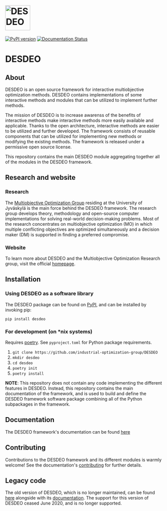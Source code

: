 # <img alt="DESDEO" src="https://github.com/industrial-optimization-group/DESDEO/blob/migrate-to-new/assets/desdeo_logo.png" height="80">

[![PyPI version](https://badge.fury.io/py/desdeo.svg)](https://badge.fury.io/py/desdeo)
[![Documentation Status](https://readthedocs.org/projects/desdeo/badge/?version=latest)](https://desdeo.readthedocs.io/en/latest/?badge=latest)

# DESDEO

## About

DESDEO is an open source framework for interactive multiobjective
optimization methods. DESDEO contains implementations of some interactive
methods and modules that can be utilized to implement further methods.

The mission of DESDEO is to increase awarenss of the benefits of interactive
methods make interactive methods more easily available and applicable. Thanks
to the open architecture, interactive methods are easier to be utilized and
further developed. The framework consists of reusable components that can be
utilized for implementing new methods or modifying the existing methods. The
framework is released under a permissive open source license.

This repository contains the main DESDEO module aggregating together all of
the modules in the DESDEO framework.

## Research and website

### Research

The [Multiobjective Optimization Group](http://www.mit.jyu.fi/optgroup/)
residing at the University of Jyväskylä is the main force behind the DESDEO
framework. The research group develops theory, methodology and open-source
computer implementations for solving real-world decision-making problems.
Most of the research concentrates on multiobjective optimization (MO) in
which multiple conflicting objectives are optimized simultaneously and a
decision maker (DM) is supported in finding a preferred compromise.

### Website

To learn more about DESDEO and the Multiobjective Optimization Research
group, visit the official [homepage](https://desdeo.it.jyu.fi).

## Installation

### Using DESDEO as a software library

The DESDEO package can be found on [PyPI](https://pypi.org/project/desdeo/), and can be installed by invoking pip:

`pip install desdeo`

### For development (on \*nix systems)

Requires [poetry](https://python-poetry.org/). See `pyproject.toml` for Python package requirements.

1. `git clone https://github.com/industrial-optimization-group/DESDEO`
2. `mkdir desdeo`
3. `cd desdeo`
4. `poetry init`
5. `poetry install`

**NOTE**: This repository does not contain any code implementing the different features in DESDEO. Instead, this
repository contains the main documentation of the framework, and is used to build and define the DESDEO framework
software package combining all of the Python subpackages in the framework.

## Documentation

The DESDEO framework's documentation can be found [here](https://desdeo.readthedocs.io/en/latest/)

## Contributing

Contributions to the DESDEO framework and its different modules is warmly welcome! See the documentation's [contributing](https://desdeo.readthedocs.io/en/latest/contributing.html) for further details.

## Legacy code
The old version of DESDEO, which is no longer maintained, can be found [here](https://github.com/industrial-optimization-group/DESDEO/tree/legacy)
alongside with its [documentation](https://desdeo.readthedocs.io/en/legacy/). The support for this version of DESDEO ceased
June 2020, and is no longer supported.
